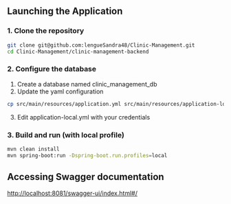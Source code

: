 ##  Launching the Application

### 1. Clone the repository
```bash
git clone git@github.com:lengueSandra48/Clinic-Management.git
cd Clinic-Management/clinic-management-backend
```

### 2. Configure the database
1. Create a database named clinic_management_db
2. Update the yaml configuration 
```bash
cp src/main/resources/application.yml src/main/resources/application-local.yml
```
3. Edit application-local.yml with your credentials

### 3. Build and run (with local profile)
```bash
mvn clean install
mvn spring-boot:run -Dspring-boot.run.profiles=local
```

## Accessing Swagger documentation
<http://localhost:8081/swagger-ui/index.html#/>

